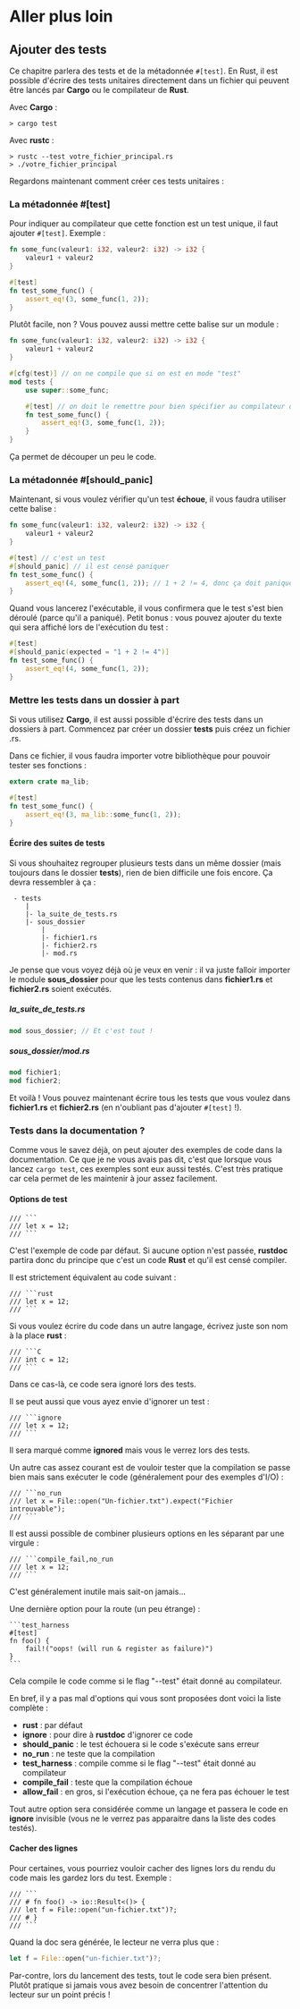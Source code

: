 # Aller plus loin
## Ajouter des tests

Ce chapitre parlera des tests et de la métadonnée `#[test]`.
En Rust, il est possible d'écrire des tests unitaires directement dans un fichier qui peuvent être lancés par __Cargo__ ou le compilateur de __Rust__.

Avec __Cargo__ :

```Shell
> cargo test
```

Avec __rustc__ :

```Shell
> rustc --test votre_fichier_principal.rs
> ./votre_fichier_principal
```

Regardons maintenant comment créer ces tests unitaires :

### La métadonnée #[test]

Pour indiquer au compilateur que cette fonction est un test unique, il faut ajouter `#[test]`. Exemple :

```Rust
fn some_func(valeur1: i32, valeur2: i32) -> i32 {
    valeur1 + valeur2
}

#[test]
fn test_some_func() {
    assert_eq!(3, some_func(1, 2));
}
```

Plutôt facile, non ? Vous pouvez aussi mettre cette balise sur un module :

```Rust
fn some_func(valeur1: i32, valeur2: i32) -> i32 {
    valeur1 + valeur2
}

#[cfg(test)] // on ne compile que si on est en mode "test"
mod tests {
    use super::some_func;

    #[test] // on doit le remettre pour bien spécifier au compilateur que c'est un test
    fn test_some_func() {
        assert_eq!(3, some_func(1, 2));
    }
}
```

Ça permet de découper un peu le code.

### La métadonnée #[should_panic]

Maintenant, si vous voulez vérifier qu'un test __échoue__, il vous faudra utiliser cette balise :

```Rust
fn some_func(valeur1: i32, valeur2: i32) -> i32 {
    valeur1 + valeur2
}

#[test] // c'est un test
#[should_panic] // il est censé paniquer
fn test_some_func() {
    assert_eq!(4, some_func(1, 2)); // 1 + 2 != 4, donc ça doit paniquer
}
```

Quand vous lancerez l'exécutable, il vous confirmera que le test s'est bien déroulé (parce qu'il a paniqué). Petit bonus : vous pouvez ajouter du texte qui sera affiché lors de l'exécution du test :

```Rust
#[test]
#[should_panic(expected = "1 + 2 != 4")]
fn test_some_func() {
    assert_eq!(4, some_func(1, 2));
}
```

### Mettre les tests dans un dossier à part

Si vous utilisez __Cargo__, il est aussi possible d'écrire des tests dans un dossiers à part. Commencez par créer un dossier __tests__ puis créez un fichier .rs.

Dans ce fichier, il vous faudra importer votre bibliothèque pour pouvoir tester ses fonctions :

```Rust
extern crate ma_lib;

#[test]
fn test_some_func() {
    assert_eq!(3, ma_lib::some_func(1, 2));
}
```

#### Écrire des suites de tests

Si vous shouhaitez regrouper plusieurs tests dans un même dossier (mais toujours dans le dossier __tests__), rien de bien difficile une fois encore. Ça devra ressembler à ça :

```
 - tests
    |
    |- la_suite_de_tests.rs
    |- sous_dossier
        |
        |- fichier1.rs
        |- fichier2.rs
        |- mod.rs
```

Je pense que vous voyez déjà où je veux en venir : il va juste falloir importer le module **sous_dossier** pour que les tests contenus dans __fichier1.rs__ et __fichier2.rs__ soient exécutés.

##### la_suite_de_tests.rs

```Rust
mod sous_dossier; // Et c'est tout !
```

##### sous_dossier/mod.rs

```Rust
mod fichier1;
mod fichier2;
```

Et voilà ! Vous pouvez maintenant écrire tous les tests que vous voulez dans __fichier1.rs__ et __fichier2.rs__ (en n'oubliant pas d'ajouter `#[test]` !).

### Tests dans la documentation ?

Comme vous le savez déjà, on peut ajouter des exemples de code dans la documentation. Ce que je ne vous avais pas dit, c'est que lorsque vous lancez ``cargo test``, ces exemples sont eux aussi testés. C'est très pratique car cela permet de les maintenir à jour assez facilement.

#### Options de test

    /// ```
    /// let x = 12;
    /// ```

C'est l'exemple de code par défaut. Si aucune option n'est passée, __rustdoc__ partira donc du principe que c'est un code __Rust__ et qu'il est censé compiler.

Il est strictement équivalent au code suivant :

    /// ```rust
    /// let x = 12;
    /// ```

Si vous voulez écrire du code dans un autre langage, écrivez juste son nom à la place __rust__ :

    /// ```C
    /// int c = 12;
    /// ```

Dans ce cas-là, ce code sera ignoré lors des tests.

Il se peut aussi que vous ayez envie d'ignorer un test :

    /// ```ignore
    /// let x = 12;
    /// ```

Il sera marqué comme __ignored__ mais vous le verrez lors des tests.

Un autre cas assez courant est de vouloir tester que la compilation se passe bien mais sans exécuter le code (généralement pour des exemples d'I/O) :

    /// ```no_run
    /// let x = File::open("Un-fichier.txt").expect("Fichier introuvable");
    /// ```

Il est aussi possible de combiner plusieurs options en les séparant par une virgule :

    /// ```compile_fail,no_run
    /// let x = 12;
    /// ```

C'est généralement inutile mais sait-on jamais...

Une dernière option pour la route (un peu étrange) :

    ```test_harness
    #[test]
    fn foo() {
        fail!("oops! (will run & register as failure)")
    }
    ```

Cela compile le code comme si le flag "--test" était donné au compilateur.

En bref, il y a pas mal d'options qui vous sont proposées dont voici la liste complète :

 * __rust__ : par défaut
 * __ignore__ : pour dire à __rustdoc__ d'ignorer ce code
 * __should_panic__ : le test échouera si le code s'exécute sans erreur
 * __no_run__ : ne teste que la compilation
 * __test_harness__ : compile comme si le flag "--test" était donné au compilateur
 * __compile_fail__ : teste que la compilation échoue
 * __allow_fail__ : en gros, si l'exécution échoue, ça ne fera pas échouer le test

Tout autre option sera considérée comme un langage et passera le code en __ignore__ invisible (vous ne le verrez pas apparaitre dans la liste des codes testés).

#### Cacher des lignes

Pour certaines, vous pourriez vouloir cacher des lignes lors du rendu du code mais les gardez lors du test. Exemple :

    /// ```
    /// # fn foo() -> io::Result<()> {
    /// let f = File::open("un-fichier.txt")?;
    /// # }
    /// ```

Quand la doc sera générée, le lecteur ne verra plus que :

```Rust
let f = File::open("un-fichier.txt")?;
```

Par-contre, lors du lancement des tests, tout le code sera bien présent. Plutôt pratique si jamais vous avez besoin de concentrer l'attention du lecteur sur un point précis !
